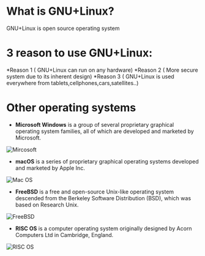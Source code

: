 
# What is GNU+Linux? 
GNU+Linux is open source operating system
# 3 reason to use GNU+Linux:
*Reason 1 ( GNU+Linux can run on any hardware)
*Reason 2 ( More secure system due to its inherent design)
*Reason 3 ( GNU+Linux is used everywhere from tablets,cellphones,cars,satellites..)
# Other operating systems
* **Microsoft Windows** is a group of several proprietary graphical operating system families, all of which are developed and marketed by Microsoft. 

![Mircosoft](https://bit.ly/3mKOoky)

* **macOS** is a series of proprietary graphical operating systems developed and marketed by Apple Inc.

![Mac OS](https://bit.ly/32duWUb)
 
* **FreeBSD** is a free and open-source Unix-like operating system descended from the Berkeley Software Distribution (BSD), which was based on Research Unix.

![FreeBSD](https://bit.ly/3g9B6wH)

* **RISC OS** is a computer operating system originally designed by Acorn Computers Ltd in Cambridge, England.

![RISC OS](https://bit.ly/3dkVBop)

